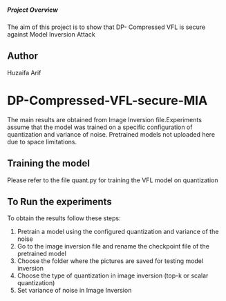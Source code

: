 ##### Project Overview #####

The aim of this project is to show that DP- Compressed VFL is secure against Model Inversion Attack

## Author ##
Huzaifa Arif


# DP-Compressed-VFL-secure-MIA

The main results are obtained from Image Inversion file.Experiments assume that the model was trained on a specific configuration of quantization and variance of noise. Pretrained models not uploaded here due to space limitations.



## Training the model
Please refer to the file quant.py for training the VFL model on quantization


## To Run the experiments
To obtain the results follow these steps:
1) Pretrain a model using the configured quantization and variance of the noise
2) Go to the image inversion file and rename the checkpoint file of the pretrained model
3) Choose the folder where the pictures are saved for testing model inversion
4) Choose the type of quantization in image inversion (top-k or scalar quantization)
5) Set variance of noise in Image Inversion

